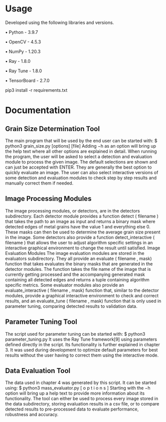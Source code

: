 # Usage
Developed using the following libraries and versions.

• Python - 3.9.7

• OpenCV - 4.5.3

• NumPy - 1.20.3

• Ray - 1.8.0

• Ray Tune - 1.8.0

• TensorBoard - 2.7.0

pip3 install -r requirements.txt

# Documentation
## Grain Size Determination Tool
The main program that will be used by the end user can be started with:
$ python3 grain_size.py [options] [file]
Adding −h as an option will bring up the help text where all other options are explained in detail.
When running the program, the user will be asked to select a detection and evaluation module to
process the given image. The default selections are shown and can just be accepted with ENTER.
They are generally the best option to quickly evaluate an image. The user can also select interactive
versions of some detection and evaluation modules to check step by step results and manually correct
them if needed.
## Image Processing Modules
The image processing modules, or detectors, are in the detectors subdirectory. Each detector module
provides a function detect ( filename ) that takes the path to an image as input and returns a binary
mask where detected edges of metal grains have the value 1 and everything else 0. These masks can
then be used to determine the average grain size present in the image.
Some detectors also provide a function detect_interactive ( filename ) that allows the user to adjust
algorithm specific settings in an interactive graphical environment to change the result until satisfied.
Image Evaluation Modules
The image evaluation modules are stored in the evaluators subdirectory. They all provide an
evaluate ( filename , mask) function that takes evaluates the binary masks that are generated in the
detector modules. The function takes the file name of the image that is currently getting processed
and the accompanying generated mask containing all detected edges and returns a tuple containing
algorithm specific metrics.
Some evaluator modules also provide an evaluate_interactive ( filename , mask) function that, similar to the detector modules, provide a graphical interactive environment to check and correct results,
and an evaluate_tune ( filename , mask) function that is only used in parameter tuning, comparing
detected results to validation data.
## Parameter Tuning Tool
The script used for parameter tuning can be started with:
$ python3 parameter_tuning.py
It uses the Ray Tune framework[9] using parameters defined directly in the script. Its functionality is
further explained in chapter 3. It was used during development to optimize default parameters for best
results without the user having to correct them using the interactive mode.
## Data Evaluation Tool
The data used in chapter 4 was generated by this script. It can be started using:
$ python3 mass_evaluator.py [ o p t i o n s ]
Starting with the −h option will bring up a help text to provide more information about its functionality.
The tool can either be used to process every image stored in the data subdirectory, storing evaluation results in a csv file, or to compare detected results to pre-processed data to evaluate
performance, robustness and accuracy.
